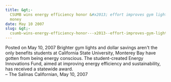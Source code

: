 ```yaml
---
title: &gt;-
  CSUMB wins energy efficiency honor &#x2013; effort improves gym lighting saves
  money
date: May 10 2007
slug: &gt;-
  csumb-wins-energy-efficiency-honor---x2013--effort-improves-gym-lighting-saves-money
---
```





<span class="date">Posted on May 10, 2007    </span>
Brighter gym lights and dollar savings aren&apos;t the only benefits
students at California State University, Monterey Bay have gotten
from being energy conscious. The student-created Energy Innovations
Fund, aimed at improving energy efficiency and sustainability, has
received a statewide award.<br>
&#x2013; The Salinas Californian, May 10, 2007<br/></br>




